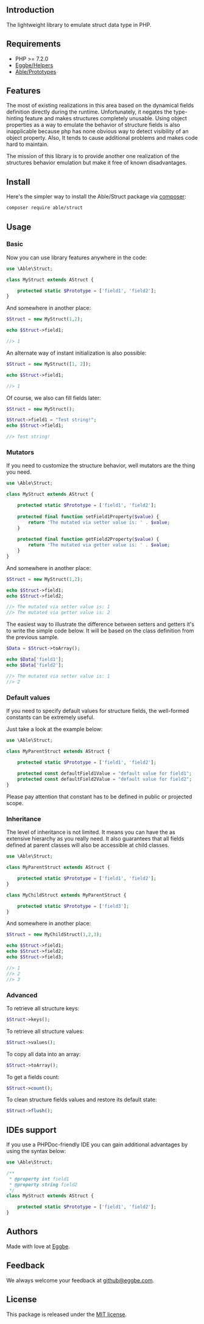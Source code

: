 ## Introduction
The lightweight library to emulate struct data type in PHP. 


## Requirements
* PHP >= 7.2.0
* [Eggbe/Helpers](https://github.com/eggbe/helpers)
* [Able/Prototypes](https://github.com/phpable/prototypes)


## Features 
The most of existing realizations in this area based on the dynamical fields definition 
directly during the runtime. Unfortunately, it negates the type-hinting feature and makes 
structures completely unusable. Using object properties as a way to emulate the behavior 
of structure fields is also inapplicable because php has none obvious way to detect 
visibility of an object property. Also, It tends to cause additional problems 
and makes code hard to maintain.

The mission of this library is to provide 
another one realization of the structures behavior emulation but make it free 
of known disadvantages.  

## Install
Here's the simpler way to install the Able/Struct package via [composer](http://getcomposer.org):

```bash
composer require able/struct
```


## Usage

### Basic 
Now you can use library features anywhere in the code:

```php
use \Able\Struct;

class MyStruct extends AStruct {

	protected static $Prototype = ['field1', 'field2'];
}
```

And somewhere in another place: 

```php
$Struct = new MyStruct(1,2);

echo $Struct->field1;

//> 1
```

An alternate way of instant initialization is also possible:

```php
$Struct = new MyStruct([1, 2]);

echo $Struct->field1;

//> 1
```

Of course, we also can fill fields later:

```php
$Struct = new MyStruct();

$Struct->field1 = "Test string!";
echo $Struct->field1;

//> Test string!
```

### Mutators
If you need to customize the structure behavior, well mutators are 
the thing you need. 
 
```php
use \Able\Struct;

class MyStruct extends AStruct {

	protected static $Prototype = ['field1', 'field2'];
	
	protected final function setField1Property($value) {
		return 'The mutated via setter value is: ' . $value;
	}
	
	protected final function getField2Property($value) {
		return 'The mutated via getter value is: ' . $value;
	}
}
```

And somewhere in another place: 

```php
$Struct = new MyStruct(1,2);

echo $Struct->field1;
echo $Struct->field2;

//> The mutated via setter value is: 1
//> The mutated via getter value is: 2
```

The easiest way to illustrate the difference between setters and getters it's 
to write the simple code below. It will be based on the class definition from the previous sample.

```php
$Data = $Struct->toArray();

echo $Data['field1'];
echo $Data['field2'];

//> The mutated via setter value is: 1
//> 2
```


### Default values
If you need to specify default values for structure fields, 
the well-formed constants can be extremely useful. 

Just take a look at the example below: 

```php
use \Able\Struct;

class MyParentStruct extends AStruct {

	protected static $Prototype = ['field1', 'field2'];
	
	protected const defaultField1Value = "default value for field1";
	protected const defaultField2Value = "default value for field2";
}
```

Please pay attention that constant has to be defined in public or projected scope. 


### Inheritance

The level of inheritance is not limited. It means you can have the as extensive 
hierarchy as you really need.  It also guarantees that all fields defined at parent 
classes will also be accessible at child classes.


```php
use \Able\Struct;

class MyParentStruct extends AStruct {

	protected static $Prototype = ['field1', 'field2'];
}

class MyChildStruct extends MyParentStruct {

	protected static $Prototype = ['field3'];
}
``` 

And somewhere in another place: 

```php
$Struct = new MyChildStruct(1,2,3);

echo $Struct->field1;
echo $Struct->field2;
echo $Struct->field3;

//> 1
//> 2
//> 3
```


### Advanced

To retrieve all structure keys: 

```php
$Struct->keys();
```

To retrieve all structure values: 

```php
$Struct->values();
```

To copy all data into an array:
```php
$Struct->toArray();
```

To get a fields count:
```php
$Struct->count();
```

To clean structure fields values and restore its default state:
```php
$Struct->flush();
```


## IDEs support 
If you use a PHPDoc-friendly IDE you 
can gain additional advantages by using the syntax below: 

```php
use \Able\Struct;

/**
 * @property int field1
 * @property string field2
 */
class MyStruct extends AStruct {

	protected static $Prototype = ['field1', 'field2'];
}
```


## Authors
Made with love at [Eggbe](http://eggbe.com).

## Feedback 
We always welcome your feedback at [github@eggbe.com](mailto:github@eggbe.com).

## License
This package is released under the [MIT license](https://github.com/phpable/struct/blob/master/LICENSE).
